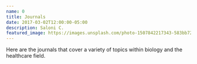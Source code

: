 ```yaml
---
name: 0
title: Journals
date: 2017-03-02T12:00:00-05:00
description: Saloni C.
featured_image: https://images.unsplash.com/photo-1507842217343-583bb7270b66?ixid=MnwxMjA3fDB8MHxwaG90by1wYWdlfHx8fGVufDB8fHx8&ixlib=rb-1.2.1&auto=format&fit=crop&w=1753&q=80
---
```

Here are the journals that cover a variety of topics within biology and the healthcare field.